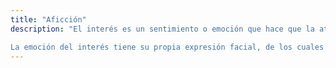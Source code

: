 ```yaml
---
title: "Aficción"
description: "El interés es un sentimiento o emoción que hace que la atención se centre en un objeto, un acontecimiento o un proceso. En la psicología contemporánea de interés, el término se utiliza como un concepto general que puede abarcar otros términos psicológicos más específicos, tales como la curiosidad y, en un grado mucho menor, la sorpresa.

La emoción del interés tiene su propia expresión facial, de los cuales el componente más destacado es tener las pupilas dilatadas."
---
```


